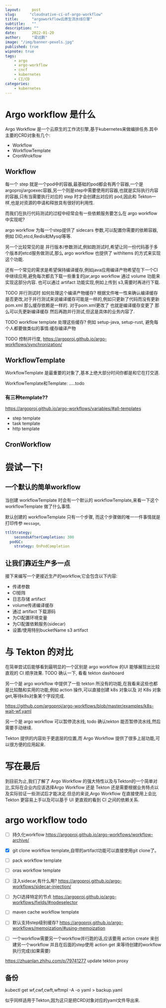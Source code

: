 ```yaml
---
layout:     post 
slug:      "cloudnative-ci-of-argo-workflow"
title:      "argoworkflow云原生流水线引擎"
subtitle:   ""
description: ""
date:       2022-01-20
author:     "梁远鹏"
image: "/img/banner-pexels.jpg"
published: true
wipnote: true
tags:
    - argo
    - argo-workflow
    - cncf
    - kubernetes
    - CI/CD
categories: 
    - kubernetes
---    
```



# Argo workflow 是什么

Argo Workflow 是一个云原生的工作流引擎,基于kubernetes来做编排任务.其中主要的CRD对象有几个:

- Workflow
- WorkflowTemplate
- CronWrokflow

## Workflow

每一个 step 就是一个pod中的容器,最基础的pod都会有两个容器,一个是argoproj/argoexec容器,另一个则是step中需要使用的容器,也就是实际执行内容的容器,只有当需要执行对应的 step 时才会创建出对应的 pod,因此和 Tekton一样,也是对资源的申请和释放具有很好的利用性.

而我们在执行代码测试的过程中经常会有一些依赖服务要怎么在 argo workflow 中实现呢?

argo workflow 为每一个step提供了 sidecars 参数,可以配置你需要的依赖容器,例如 DID,etcd,Redis和Mysql等等.

另一个比较常见的是 并行版本/参数测试,例如跑测试时,希望让同一份代码基于多个版本的etcd服务做测试,那么 argo workflow 也提供了 withItems 的方式来实现这个功能.

还有一个常见的需求是希望保持编译缓存,例如java应用编译产物希望在下一个CI中继续应用,避免每次都去下载一些重复的jar,argo workflow 通过 volume 功能来实现这部分内容. 也可以通过 artifact 功能实现,例如上传到 s3,需要时再进行下载.

TODO 并行测试时 如何处理这个编译产物缓存?
根据文件唯一性来确认编译缓存是否更改,对于并行测试来说编译缓存可能是一样的,例如只更新了代码而没有更新pom.xml 那么缓存依赖是一样的. 对于pom.xml更改了 也就是编译缓存变更了 那么可以先更新编译缓存 然后再跑并行测试,但这是具体的业务内容了.

TODO workflow template 处理这些缓存? 例如 setup-java, setup-rust, 避免每个人都要做类似的事情:缓存编译产物

TODO 控制并行度, https://argoproj.github.io/argo-workflows/synchronization/


## WorkflowTemplate



WorkflowTemplate 是最重要的对象了,基本上绝大部分时间你都是和它在打交道.

WorkflowTemplate和Template:
.....todo


### 有三种template??

https://argoproj.github.io/argo-workflows/variables/#all-templates

- step template
- task template
- http template

## CronWorkflow

# 尝试一下!

## 一个默认的简单workflow

当创建 workflowTemplate 时会有一个默认的 workflowTemplate,来看一下这个 workflowTemplate 做了什么事情.

默认创建的 workflowTemplate 只有一个步骤,  而这个步骤做的唯一一件事情就是打印传参 `message`,

```yaml
ttlStrategy:
    secondsAfterCompletion: 300
  podGC:
    strategy: OnPodCompletion
```

## 让我们靠近生产多一点

接下来编写一个更接近生产的workflow,它会包含以下内容:

- 传递参数
- CI矩阵
- 日志存储 artifact
- volume传递编译缓存
- 通过 artifact 下载源码
- 为CI配置环境变量
- 为CI配置依赖服务(sidecar)
- 设置/使用特别bucketName s3 artifact


# 与 Tekton 的对比

在简单尝试后能够看到最明显的一个区别是 argo workflow 的UI 能够展现出比较直观的 CI 顺序效果. TODO 确认一下, 看看 tekton dashboard

另一个是 argo workflow 中提供了一些 tekton 所没有的功能,在我看来这些也都是比较酷和实用的功能,例如 action 操作,可以直接创建 k8s 对象以及 对 K8s 对象 get,等待k8s对象某个字段完成.

https://github.com/argoproj/argo-workflows/blob/master/examples/k8s-wait-wf.yaml


另一个是 argo workflow 可以暂停流水线, todo 确认tekton 能否暂停流水线,然后需要手动继续.

Tekton 提供的内容处于更底层的位置,而 Argo Workflow 提供了很多上层功能,可以很方便的应用起来.


# 写在最后

到目前为止,我们了解了 Argo Workflow 的强大特性以及与Tekton的一个简单对比,实际在企业内应该选择Argo Workflow 还是 Tekton 还是需要根据业务特点以及实际验证一些测试后才能决定.但总的来说,Argo Workflow 在直接使用上会比 Tekton 更容易上手以及可以基于 UI 更直观的看到 CI 之间的依赖关系.

# argo workflow todo

- [ ] 持久化workflow  https://argoproj.github.io/argo-workflows/workflow-archive/
- [x] git clone workflow template,自带的artifact功能可以直接使用git clone了。
- [ ] pack workflow template
- [ ] oras workflow template
- [ ] 注入sidecar,有什么用? https://argoproj.github.io/argo-workflows/sidecar-injection/
- [ ] 为CI选择特定的节点 https://argoproj.github.io/argo-workflows/fields/#nodeselector
- [ ] maven cache workflow template
- [ ] 默认支持step级别缓存? https://argoproj.github.io/argo-workflows/memoization/#using-memoization
- [ ] 一个workflow需要另一个workflow并行跑的话,应该要用 action create 来创建另一个workflow 并且在后面的step使用 action get 来等待创建的workflow 执行完成(如果需要)


https://zhuanlan.zhihu.com/p/79741277   update tekton proxy


## 备份

kubectl get wf,cwf,cwft,wftmpl -A -o yaml > backup.yaml

似乎同样适用于Tekton,因为这只是把CRD对象对应的yaml文件导出来.
